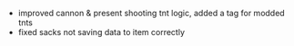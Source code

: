 - improved cannon & present shooting tnt logic, added a tag for modded tnts
- fixed sacks not saving data to item correctly